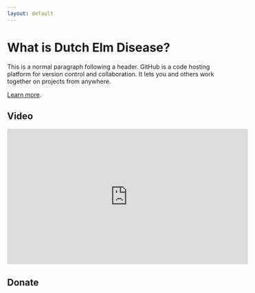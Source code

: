 ```yaml
---
layout: default
---
```


# What is Dutch Elm Disease?

This is a normal paragraph following a header. GitHub is a code hosting platform for version control and collaboration. It lets you and others work together on projects from anywhere.

[Learn more](./learn-more.html).

## Video

<!-- Center the video -->
<div class="container">
<iframe width="560" height="315" src="https://www.youtube.com/embed/IMr0vxVy5Ug?si=SiZWNoX5hREH59_0" title="YouTube video player" frameborder="0" allow="accelerometer; autoplay; clipboard-write; encrypted-media; gyroscope; picture-in-picture; web-share" referrerpolicy="strict-origin-when-cross-origin" allowfullscreen></iframe>
</div>

## Donate

<div class="gfm-embed" data-url="https://www.gofundme.com/f/help-protect-roanoke-parks-elms/widget/medium?sharesheet=fundraiser sidebar&attribution_id=undefined"></div><script defer src="https://www.gofundme.com/static/js/embed.js"></script>